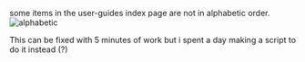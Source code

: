 some items in the user-guides index page are not in alphabetic order.
![alphabetic](https://user-images.githubusercontent.com/77655812/168702182-08c4b65e-fccb-4cfe-8721-7ff729a85ec8.png)

This can be fixed with 5 minutes of work but i spent a day making a script to do it instead (?)
